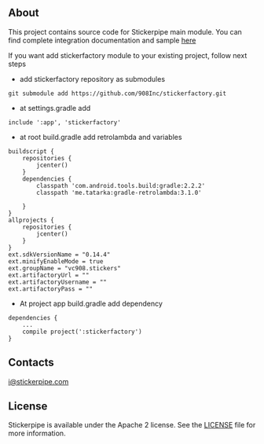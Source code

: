 ## About

This project contains source code for Stickerpipe main module.
You can find complete integration documentation and sample [here](https://github.com/908Inc/stickerpipe-chat-sample)


If you want add stickerfactory module to your existing project, follow next steps
* add stickerfactory repository as submodules
```
git submodule add https://github.com/908Inc/stickerfactory.git
```
* at settings.gradle add
```
include ':app', 'stickerfactory'
```
* at root build.gradle add retrolambda and variables
```
buildscript {
    repositories {
        jcenter()
    }
    dependencies {
        classpath 'com.android.tools.build:gradle:2.2.2'
        classpath 'me.tatarka:gradle-retrolambda:3.1.0'

    }
}
allprojects {
    repositories {
        jcenter()
    }
}
ext.sdkVersionName = "0.14.4"
ext.minifyEnableMode = true
ext.groupName = "vc908.stickers"
ext.artifactoryUrl = ""
ext.artifactoryUsername = ""
ext.artifactoryPass = ""
```
* At project app build.gradle add dependency
```
dependencies {
    ...
    compile project(':stickerfactory')
}
```

## Contacts

i@stickerpipe.com

## License

Stickerpipe is available under the Apache 2 license. See the [LICENSE](LICENSE) file for more information.

